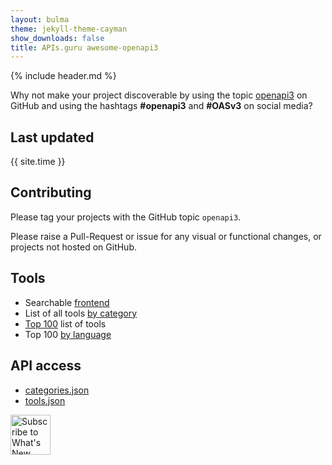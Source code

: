 ```yaml
---
layout: bulma
theme: jekyll-theme-cayman
show_downloads: false
title: APIs.guru awesome-openapi3
---
```

<link rel="icon" type="image/png" sizes="32x32" href="https://apis.guru/assets/images/favicons/icon-32x32.png">
<link rel="icon" type="image/png" sizes="96x96" href="https://apis.guru/assets/images/favicons/icon-96x96.png">
<link rel="icon" type="image/png" sizes="16x16" href="https://apis.guru/assets/images/favicons/icon-16x16.png">
<!--<link rel="shortcut icon" type="image/png" href="https://apis.guru/favicon.ico">-->

{% include header.md %}

Why not make your project discoverable by using the topic [openapi3](https://github.com/search?utf8=%E2%9C%93&q=topic%3Aopenapi3&type=Repositories&ref=advsearch&l=&l=) on GitHub and using the hashtags **#openapi3** and **#OASv3** on social media?

## Last updated

{{ site.time }}

## Contributing

Please tag your projects with the GitHub topic `openapi3`.

Please raise a Pull-Request or issue for any visual or functional changes, or projects not hosted on GitHub.

## Tools

* Searchable [frontend](./index.html)
* List of all tools [by category](./category.html)
* [Top 100](./top100.html) list of tools
* Top 100 [by language](./language.html)

## API access

* [categories.json](/api/categories.json)
* [tools.json](/api/tools.json)

<a href="https://apis.guru/awesome-openapi3/rss/feed.xml"><img border="0" alt="Subscribe to What's New" src="https://i.imgur.com/fZIDSoj.png" width="64" height="64">

